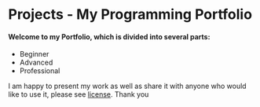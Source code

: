# Projects - My Programming Portfolio

#### Welcome to my Portfolio, which is divided into several parts:
 - Beginner
 - Advanced
 - Professional

I am happy to present my work as well as share it with anyone who would like to use it, please see [license](https://github.com/swissnx/Projects/blob/main/LICENSE).
Thank you

